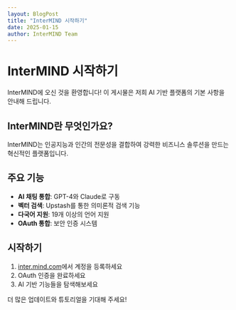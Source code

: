 ```yaml
---
layout: BlogPost
title: "InterMIND 시작하기"
date: 2025-01-15
author: InterMIND Team
---
```


# InterMIND 시작하기

InterMIND에 오신 것을 환영합니다! 이 게시물은 저희 AI 기반 플랫폼의 기본 사항을 안내해 드립니다.

<!--more-->

## InterMIND란 무엇인가요?

InterMIND는 인공지능과 인간의 전문성을 결합하여 강력한 비즈니스 솔루션을 만드는 혁신적인 플랫폼입니다.

## 주요 기능

- **AI 채팅 통합**: GPT-4와 Claude로 구동
- **벡터 검색**: Upstash를 통한 의미론적 검색 기능
- **다국어 지원**: 19개 이상의 언어 지원
- **OAuth 통합**: 보안 인증 시스템

## 시작하기

1. [inter.mind.com](https://inter.mind.com)에서 계정을 등록하세요
2. OAuth 인증을 완료하세요
3. AI 기반 기능들을 탐색해보세요

더 많은 업데이트와 튜토리얼을 기대해 주세요!